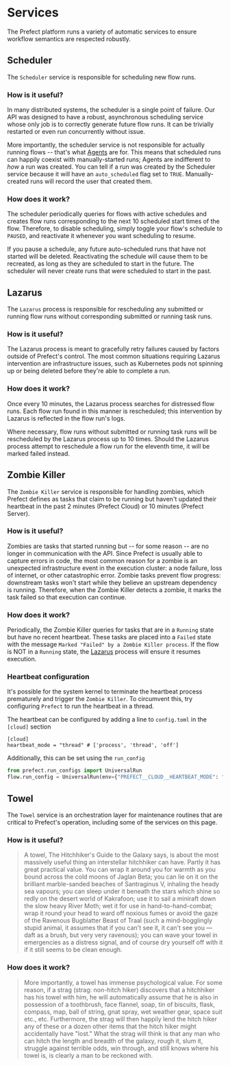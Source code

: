 # Services

The Prefect platform runs a variety of automatic services to ensure workflow semantics are respected robustly.

## Scheduler

The `Scheduler` service is responsible for scheduling new flow runs.

### How is it useful?

In many distributed systems, the scheduler is a single point of failure. Our API was designed to have a robust, asynchronous scheduling service whose only job is to correctly generate future flow runs. It can be trivially restarted or even run concurrently without issue.

More importantly, the scheduler service is not responsible for actually running flows -- that's what [Agents](/orchestration/agents/overview) are for. This means that scheduled runs can happily coexist with manually-started runs; Agents are indifferent to _how_ a run was created. You can tell if a run was created by the Scheduler service because it will have an `auto_scheduled` flag set to `TRUE`. Manually-created runs will record the user that created them.

### How does it work?

The scheduler periodically queries for flows with active schedules and creates flow runs corresponding to the next 10 scheduled start times of the flow. Therefore, to disable scheduling, simply toggle your flow's schedule to `PAUSED`, and reactivate it whenever you want scheduling to resume.

If you pause a schedule, any future auto-scheduled runs that have not started will be deleted. Reactivating the schedule will cause them to be recreated, as long as they are scheduled to start in the future. The scheduler will never create runs that were scheduled to start in the past.

## Lazarus

The `Lazarus` process is responsible for rescheduling any submitted or running flow runs without
corresponding submitted or running task runs.

### How is it useful?

The Lazarus process is meant to gracefully retry failures caused by factors outside of Prefect's control. The most common situations requiring Lazarus intervention are infrastructure issues, such as Kubernetes pods not spinning up or being deleted before they're able to complete a run.

### How does it work?

Once every 10 minutes, the Lazarus process searches for distressed flow runs. Each flow run found in this manner is rescheduled; this intervention by Lazarus is reflected in the flow run's logs.

Where necessary, flow runs without submitted or running task runs will be rescheduled by the Lazarus process up to 10 times. Should the Lazarus process attempt to reschedule a flow run for the eleventh time, it will be marked failed instead.

## Zombie Killer

The `Zombie Killer` service is responsible for handling zombies, which Prefect defines as tasks that claim to be running but haven't updated their heartbeat in the past 2 minutes (Prefect Cloud) or 10 minutes (Prefect Server).

### How is it useful?

Zombies are tasks that started running but -- for some reason -- are no longer in communication with the API. Since Prefect is usually able to capture errors in code, the most common reason for a zombie is an unexpected infrastructure event in the execution cluster: a node failure, loss of internet, or other catastrophic error. Zombie tasks prevent flow progress: downstream tasks won't start while they believe an upstream dependency is running. Therefore, when the Zombie Killer detects a zombie, it marks the task failed so that execution can continue.

### How does it work?

Periodically, the Zombie Killer queries for tasks that are in a `Running` state but have no recent heartbeat. These tasks are placed into a `Failed` state with the message `Marked "Failed" by a Zombie Killer process`. If the flow is NOT in a `Running` state, the [Lazarus](#lazarus) process will ensure it resumes execution.

### Heartbeat configuration

It's possible for the system kernel to terminate the heartbeat process prematurely and trigger the `Zombie Killer`. To circumvent this, try configuring `Prefect` to run the heartbeat in a thread.

The heartbeat can be configured by adding a line to `config.toml` in the `[cloud]` section
```
[cloud]
heartbeat_mode = "thread" # ['process', 'thread', 'off']
```

Additionally, this can be set using the `run_config`
```python
from prefect.run_configs import UniversalRun
flow.run_config = UniversalRun(env={"PREFECT__CLOUD__HEARTBEAT_MODE": "thread"})
```

## Towel

The `Towel` service is an orchestration layer for maintenance routines that are critical to Prefect's operation, including some of the services on this page.

### How is it useful?

> A towel, The Hitchhiker's Guide to the Galaxy says, is about the most massively useful thing an interstellar hitchhiker can have. Partly it has great practical value. You can wrap it around you for warmth as you bound across the cold moons of Jaglan Beta; you can lie on it on the brilliant marble-sanded beaches of Santraginus V, inhaling the heady sea vapours; you can sleep under it beneath the stars which shine so redly on the desert world of Kakrafoon; use it to sail a miniraft down the slow heavy River Moth; wet it for use in hand-to-hand-combat; wrap it round your head to ward off noxious fumes or avoid the gaze of the Ravenous Bugblatter Beast of Traal (such a mind-bogglingly stupid animal, it assumes that if you can't see it, it can't see you — daft as a brush, but very very ravenous); you can wave your towel in emergencies as a distress signal, and of course dry yourself off with it if it still seems to be clean enough.

### How does it work?

> More importantly, a towel has immense psychological value. For some reason, if a strag (strag: non-hitch hiker) discovers that a hitchhiker has his towel with him, he will automatically assume that he is also in possession of a toothbrush, face flannel, soap, tin of biscuits, flask, compass, map, ball of string, gnat spray, wet weather gear, space suit etc., etc. Furthermore, the strag will then happily lend the hitch hiker any of these or a dozen other items that the hitch hiker might accidentally have "lost." What the strag will think is that any man who can hitch the length and breadth of the galaxy, rough it, slum it, struggle against terrible odds, win through, and still knows where his towel is, is clearly a man to be reckoned with.
